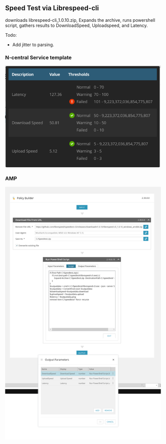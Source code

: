 ## Speed Test via Librespeed-cli

downloads librespeed-cli_1.0.10.zip, Expands the archive, runs powershell script, gathers results to DownloadSpeed, Uploadspeed, and Latency.

Todo:
* Add jitter to parsing.


### N-central Service template
![](Screenshot1.png)

### AMP
![](screenshot0.png)
